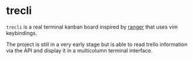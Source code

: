 # trecli

`trecli` is a real terminal kanban board inspired by [ranger](https://github.com/ranger/ranger) that uses vim keybindings.

The project is still in a very early stage but is able to read trello information via the API and display it in a multicolumn terminal interface.
